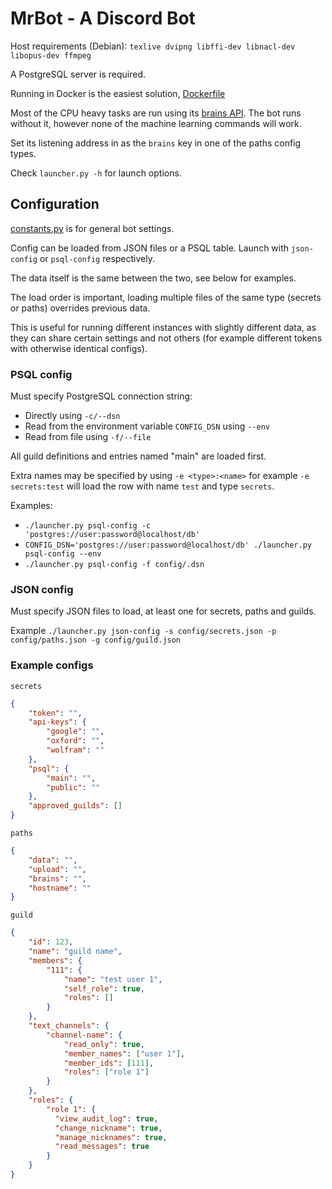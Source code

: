 # MrBot - A Discord Bot

Host requirements (Debian):
`texlive dvipng libffi-dev libnacl-dev libopus-dev ffmpeg`

A PostgreSQL server is required.

Running in Docker is the easiest solution, [Dockerfile](https://github.com/cosandr/containers/blob/master/containers/mrbot/bot.Dockerfile)

Most of the CPU heavy tasks are run using its [brains API](https://github.com/cosandr/mrbot-brains).
The bot runs without it, however none of the machine learning commands will work.

Set its listening address in as the `brains` key in one of the paths config types.

Check `launcher.py -h` for launch options.

## Configuration

[constants.py](config/constants.py) is for general bot settings.

Config can be loaded from JSON files or a PSQL table.
Launch with `json-config` or `psql-config` respectively.

The data itself is the same between the two, see below for examples.

The load order is important, loading multiple files of the same type (secrets or paths) overrides previous data.

This is useful for running different instances with slightly different data, as they can share certain settings
and not others (for example different tokens with otherwise identical configs).

### PSQL config

Must specify PostgreSQL connection string:
 - Directly using `-c/--dsn`
 - Read from the environment variable `CONFIG_DSN` using `--env`
 - Read from file using `-f/--file`

All guild definitions and entries named "main" are loaded first.

Extra names may be specified by using `-e <type>:<name>` for example `-e secrets:test` will load
the row with name `test` and type `secrets`.

Examples:
 - `./launcher.py psql-config -c 'postgres://user:password@localhost/db'`
 - `CONFIG_DSN='postgres://user:password@localhost/db' ./launcher.py psql-config --env`
 - `./launcher.py psql-config -f config/.dsn`


### JSON config

Must specify JSON files to load, at least one for secrets, paths and guilds.

Example `./launcher.py json-config -s config/secrets.json -p config/paths.json -g config/guild.json`

### Example configs
`secrets`
```json
{
    "token": "",
    "api-keys": {
        "google": "",
        "oxford": "",
        "wolfram": ""
    },
    "psql": {
        "main": "",
        "public": ""
    },
    "approved_guilds": []
}
```

`paths`
```json
{
    "data": "",
    "upload": "",
    "brains": "",
    "hostname": ""
}
```

`guild`
```json
{
    "id": 123,
    "name": "guild name",
    "members": {
        "111": {
            "name": "test user 1",
            "self_role": true,
            "roles": []
        }
    },
    "text_channels": {
        "channel-name": {
            "read_only": true,
            "member_names": ["user 1"],
            "member_ids": [111],
            "roles": ["role 1"]
        }
    },
    "roles": {
        "role 1": {
          "view_audit_log": true,
          "change_nickname": true,
          "manage_nicknames": true,
          "read_messages": true
        }
    }
}

```
